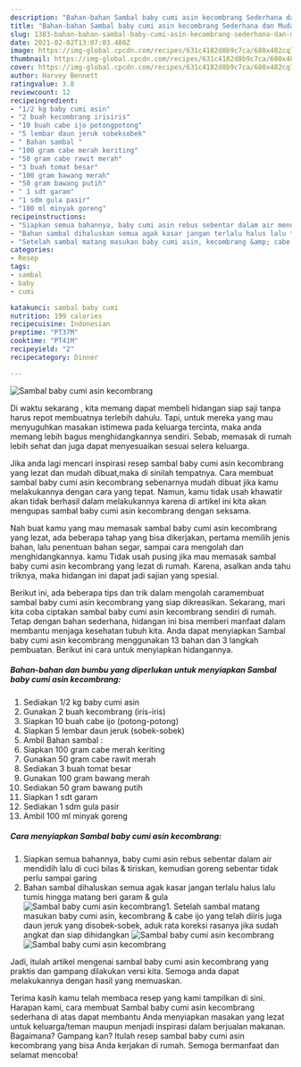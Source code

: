 ```yaml
---
description: "Bahan-bahan Sambal baby cumi asin kecombrang Sederhana dan Mudah Dibuat"
title: "Bahan-bahan Sambal baby cumi asin kecombrang Sederhana dan Mudah Dibuat"
slug: 1383-bahan-bahan-sambal-baby-cumi-asin-kecombrang-sederhana-dan-mudah-dibuat
date: 2021-02-02T13:07:03.480Z
image: https://img-global.cpcdn.com/recipes/631c4182d8b9c7ca/680x482cq70/sambal-baby-cumi-asin-kecombrang-foto-resep-utama.jpg
thumbnail: https://img-global.cpcdn.com/recipes/631c4182d8b9c7ca/680x482cq70/sambal-baby-cumi-asin-kecombrang-foto-resep-utama.jpg
cover: https://img-global.cpcdn.com/recipes/631c4182d8b9c7ca/680x482cq70/sambal-baby-cumi-asin-kecombrang-foto-resep-utama.jpg
author: Harvey Bennett
ratingvalue: 3.8
reviewcount: 12
recipeingredient:
- "1/2 kg baby cumi asin"
- "2 buah kecombrang irisiris"
- "10 buah cabe ijo potongpotong"
- "5 lembar daun jeruk sobeksobek"
- " Bahan sambal "
- "100 gram cabe merah keriting"
- "50 gram cabe rawit merah"
- "3 buah tomat besar"
- "100 gram bawang merah"
- "50 gram bawang putih"
- " 1 sdt garam"
- "1 sdm gula pasir"
- "100 ml minyak goreng"
recipeinstructions:
- "Siapkan semua bahannya, baby cumi asin rebus sebentar dalam air mendidih lalu di cuci bilas &amp; tiriskan, kemudian goreng sebentar tidak perlu sampai garing"
- "Bahan sambal dihaluskan semua agak kasar jangan terlalu halus lalu tumis hingga matang beri garam &amp; gula"
- "Setelah sambal matang masukan baby cumi asin, kecombrang &amp; cabe ijo yang telah diiris juga daun jeruk yang disobek-sobek, aduk rata koreksi rasanya jika sudah angkat dan siap dihidangkan"
categories:
- Resep
tags:
- sambal
- baby
- cumi

katakunci: sambal baby cumi 
nutrition: 199 calories
recipecuisine: Indonesian
preptime: "PT37M"
cooktime: "PT41M"
recipeyield: "2"
recipecategory: Dinner

---
```



![Sambal baby cumi asin kecombrang](https://img-global.cpcdn.com/recipes/631c4182d8b9c7ca/680x482cq70/sambal-baby-cumi-asin-kecombrang-foto-resep-utama.jpg)

Di waktu  sekarang , kita memang dapat membeli hidangan siap saji tanpa harus repot membuatnya terlebih dahulu. Tapi, untuk mereka yang mau menyuguhkan masakan istimewa pada keluarga tercinta, maka anda memang lebih bagus menghidangkannya sendiri. Sebab, memasak di rumah lebih sehat dan juga dapat menyesuaikan sesuai selera keluarga.

Jika anda lagi mencari inspirasi resep sambal baby cumi asin kecombrang yang lezat dan mudah dibuat,maka di sinilah tempatnya. Cara membuat sambal baby cumi asin kecombrang  sebenarnya mudah dibuat jika kamu melakukannya dengan cara yang tepat. Namun, kamu tidak usah khawatir akan tidak berhasil dalam melakukannya 
karena di artikel ini kita akan mengupas sambal baby cumi asin kecombrang dengan seksama.  



Nah buat kamu yang mau memasak sambal baby cumi asin kecombrang yang lezat, ada beberapa tahap yang bisa dikerjakan, pertama memilih jenis bahan, lalu penentuan bahan segar, sampai cara mengolah dan menghidangkannya. kamu Tidak usah pusing jika mau memasak sambal baby cumi asin kecombrang yang lezat di rumah. Karena, asalkan anda  tahu triknya, maka hidangan ini dapat jadi sajian yang spesial.

Berikut ini, ada beberapa tips dan trik dalam mengolah caramembuat sambal baby cumi asin kecombrang yang siap dikreasikan. Sekarang, mari kita coba ciptakan sambal baby cumi asin kecombrang sendiri di rumah. Tetap dengan bahan sederhana, hidangan ini bisa memberi manfaat dalam membantu menjaga kesehatan tubuh kita. Anda dapat menyiapkan Sambal baby cumi asin kecombrang menggunakan 13 bahan dan 3 langkah pembuatan. Berikut ini cara untuk menyiapkan hidangannya.

<!--inarticleads1-->

##### Bahan-bahan dan bumbu yang diperlukan untuk menyiapkan Sambal baby cumi asin kecombrang:

1. Sediakan 1/2 kg baby cumi asin
1. Gunakan 2 buah kecombrang (iris-iris)
1. Siapkan 10 buah cabe ijo (potong-potong)
1. Siapkan 5 lembar daun jeruk (sobek-sobek)
1. Ambil  Bahan sambal :
1. Siapkan 100 gram cabe merah keriting
1. Gunakan 50 gram cabe rawit merah
1. Sediakan 3 buah tomat besar
1. Gunakan 100 gram bawang merah
1. Sediakan 50 gram bawang putih
1. Siapkan  1 sdt garam
1. Sediakan 1 sdm gula pasir
1. Ambil 100 ml minyak goreng




<!--inarticleads2-->

##### Cara menyiapkan Sambal baby cumi asin kecombrang:

1. Siapkan semua bahannya, baby cumi asin rebus sebentar dalam air mendidih lalu di cuci bilas &amp; tiriskan, kemudian goreng sebentar tidak perlu sampai garing
1. Bahan sambal dihaluskan semua agak kasar jangan terlalu halus lalu tumis hingga matang beri garam &amp; gula
<img src="//assets-global.cpcdn.com/assets/icons/button_play-2c75c40dde080a61004c1f40b05d8f140eaff45d7e9e6481dc71c63d2e7c4909.png" alt="Sambal baby cumi asin kecombrang">1. Setelah sambal matang masukan baby cumi asin, kecombrang &amp; cabe ijo yang telah diiris juga daun jeruk yang disobek-sobek, aduk rata koreksi rasanya jika sudah angkat dan siap dihidangkan
<img src="//assets-global.cpcdn.com/assets/icons/button_play-2c75c40dde080a61004c1f40b05d8f140eaff45d7e9e6481dc71c63d2e7c4909.png" alt="Sambal baby cumi asin kecombrang"><img src="//assets-global.cpcdn.com/assets/icons/button_play-2c75c40dde080a61004c1f40b05d8f140eaff45d7e9e6481dc71c63d2e7c4909.png" alt="Sambal baby cumi asin kecombrang">



Jadi, itulah artikel mengenai  sambal baby cumi asin kecombrang  yang praktis dan gampang dilakukan versi kita. Semoga anda dapat melakukannya dengan hasil yang memuaskan. 

Terima kasih kamu telah membaca resep yang kami tampilkan di sini. Harapan kami, cara membuat  Sambal baby cumi asin kecombrang sederhana di atas dapat membantu Anda menyiapkan masakan yang lezat untuk keluarga/teman maupun menjadi inspirasi dalam berjualan makanan. Bagaimana? Gampang kan? Itulah resep sambal baby cumi asin kecombrang yang bisa Anda kerjakan di rumah. Semoga bermanfaat dan selamat mencoba!

